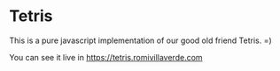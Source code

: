 # Tetris

This is a pure javascript implementation of our good old friend Tetris. =)

You can see it live in https://tetris.romivillaverde.com

